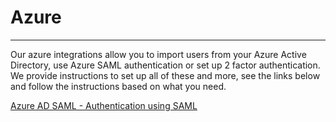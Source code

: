 # **Azure**

---

Our azure integrations allow you to import users from your Azure Active Directory, use Azure SAML authentication or set up 2 factor authentication. We provide instructions to set up all of these and more, see the links below and follow the instructions based on what you need.



[Azure AD SAML - Authentication using SAML](https://www.ironwifi.com/azure-ad-saml/)
